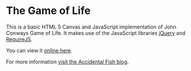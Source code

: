 # The Game of Life

This is a basic HTML 5 Canvas and JavaScript implementation of John Conways Game of Life. It makes use of the JavaScript libraries [jQuery](http://jquery.com/) and [RequireJS](http://requirejs.org/).

You can view it [online here](http://www.accidentalfish.com/gameOfLife/index.php).

For more information [visit the Accidental Fish blog](http://accidentalfish.wordpress.com).
